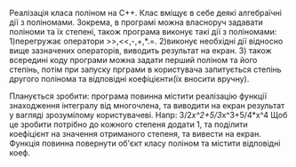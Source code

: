 Реалізація класа поліном на С++. Клас вміщує в себе деякі алгебраїчні дії з поліномами.
Зокрема, в програмі можна власноруч задавати поліноми та їх степені, також програма виконує такі дії з поліномами:
1)перегружає оператори >>,<<,-,+,*.=.
2)виконує необхідні дії відносно вище зазначених операторів, виводить результат на екран.
3) також всередині коду програми можна задати перший поліном та його степінь, потім при запуску прграми в користувача
запитується степінь другого полінома та відповідні коефіцієнти(їх вносити вручну).

Планується зробити:
програма повинна містити реалізацію функції знаходження інтегралу від многочлена, та виводити на екран результат у вагляді
зрозумілому користувачеві. Напр: 3/2*x^2+5/3*x^3+5/4*x^4
Щоб це зробити потрібно до кожного степеня додати 1, та поділити коефіцієнт на значення отриманого степеня, та вивести на екран.
Функція повинна повернути об'єкт класу поліном та містити відповідні коеф.
